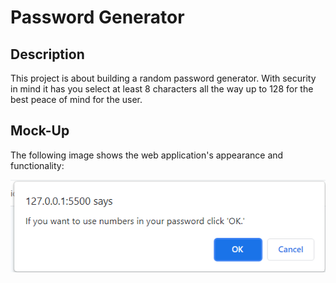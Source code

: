 # Password Generator

## Description 
This project is about building a random password generator. With security in mind it has you select at least 8 characters all the way up to 128 for the best peace of mind for the user.

## Mock-Up

The following image shows the web application's appearance and functionality:

![demo](photos\promt3.png)

